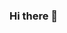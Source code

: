 ### Hi there 👋

<!-- Aaron Kurt Pacione
**pacay008/pacay008** is a ✨ _special_ ✨ repository because its `README.md` (this file) appears on your GitHub profile.

Here are some ideas to get you started:

- 🔭 I’m currently working on ... my project
- 🌱 I’m currently learning ... Bachelor of IT
- 👯 I’m looking to collaborate on ...
- 🤔 I’m looking for help with ... finishing my required assignments 
- 💬 Ask me about ... 
- 📫 How to reach me: ... through email or social media 
- 😄 Pronouns: ... 
- ⚡ Fun fact: ... I'm a nice duuude
-->
